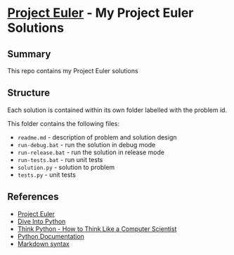 [Project Euler](http://projecteuler.net/) - My Project Euler Solutions
=

Summary
-
This repo contains my Project Euler solutions

Structure
-
Each solution is contained within its own folder labelled with the problem id. 

This folder contains the following files:

* `readme.md` - description of problem and solution design
* `run-debug.bat` - run the solution in debug mode
* `run-release.bat` - run the solution in release mode
* `run-tests.bat` - run unit tests
* `solution.py` - solution to problem
* `tests.py` - unit tests

References
-
* [Project Euler](http://projecteuler.net/)
* [Dive Into Python](http://diveintopython.org/)
* [Think Python - How to Think Like a Computer Scientist](http://www.greenteapress.com/thinkpython/thinkpython.html)
* [Python Documentation](http://www.python.org/doc/)
* [Markdown syntax](http://daringfireball.net/projects/markdown/syntax)